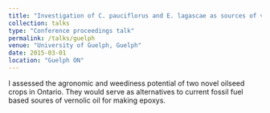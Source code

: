 ```yaml
---
title: "Investigation of C. pauciflorus and E. lagascae as sources of vernolic acid"
collection: talks
type: "Conference proceedings talk"
permalink: /talks/guelph
venue: "University of Guelph, Guelph"
date: 2015-03-01
location: "Guelph ON"
---
```


I assessed the agronomic and weediness potential of two novel oilseed crops in Ontario. They would serve as alternatives to current fossil fuel based soures of vernolic oil for making epoxys.
